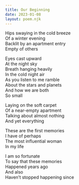 ```yaml
---
title: Our Beginning
date: 2023-01-08
layout: poem.njk
---
```


Hips swaying in the cold breeze  
Of a winter evening  
Backlit by an apartment entry  
Empty of others

Eyes cast upward  
At the night sky  
Breath hanging heavily  
In the cold night air  
As you listen to me ramble  
About the stars and planets  
And how we are both   
So small

Laying on the soft carpet  
Of a near-empty apartment  
Talking about almost nothing  
And yet everything

These are the first memories  
I have of perhaps  
The most influential woman  
In my life

I am so fortunate  
To say that these memories  
Happened years ago  
And also  
Haven’t stopped happening since
